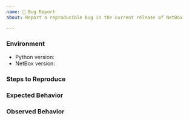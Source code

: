```yaml
---
name: 🐛 Bug Report
about: Report a reproducible bug in the current release of NetBox

---
```


<!--
    NOTE: This form is only for reproducible bugs. If you need assistance with
    NetBox installation, or if you have a general question, DO NOT open an
    issue. Instead, post to our mailing list:

        https://groups.google.com/forum/#!forum/netbox-discuss

    Please describe the environment in which you are running NetBox. Be sure
    that you are running an unmodified instance of the latest stable release
    before submitting a bug report.
-->
### Environment
* Python version:  <!-- Example: 3.5.4 -->
* NetBox version:  <!-- Example: 2.3.6 -->

<!--
    Describe in detail the steps that someone else can take to reproduce this
    bug using the current stable release of NetBox (or the current beta release
    where applicable).
-->
### Steps to Reproduce


<!-- What did you expect to happen? -->
### Expected Behavior


<!-- What happened instead? -->
### Observed Behavior

